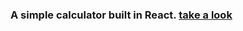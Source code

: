 <div> 
  <h3>A simple calculator built in React. <a href="https://luiz-np.github.io/react-calculator/root/" target"_blank">take a look</a></h3>
</div>
